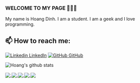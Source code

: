 ### WELCOME TO MY PAGE 👋👋👋
My name is Hoang Dinh. I am a student. I am a geek and I love programming.<br>
## 📫 How to reach me: 

[![Linkedin](https://i.stack.imgur.com/gVE0j.png) LinkedIn](https://www.linkedin.com/in/hoangdinh2k2blink/) [![GitHub](https://i.stack.imgur.com/tskMh.png) GitHub](https://github.com/BlinkDev2k2)


![Hoang's github stats](https://github-readme-stats-git-masterrstaa-rickstaa.vercel.app/api?username=BlinkDev2k2&show_icons=true&theme=tokyonight&hide=contribs,prs,issues)

<a href="https://github.com/BlinkDev2k2/Game_Caro">
  <!-- Change the `github-readme-stats.anuraghazra1.vercel.app` to `github-readme-stats.vercel.app`  -->
  <img align="center" src="https://github-readme-stats.anuraghazra1.vercel.app/api/pin/?username=BlinkDev2k2&repo=Game_&theme=radical" />
</a>    
<a href="https://github.com/BlinkDev2k2/Program_Manager_Students">
  <!-- Change the `github-readme-stats.anuraghazra1.vercel.app` to `github-readme-stats.vercel.app`  -->
  <img align="center" src="https://github-readme-stats.anuraghazra1.vercel.app/api/pin/?username=&repo=Program_Manager_Students&theme=merko" />
</a>

<a href="https://github.com/BlinkDev2k2/Notepad_Mini">
  <!-- Change the `github-readme-stats.anuraghazra1.vercel.app` to `github-readme-stats.vercel.app`  -->
  <img align="center" src="https://github-readme-stats.anuraghazra1.vercel.app/api/pin/?username=BlinkDev2k2&repo=Notepad_&theme=gruvbox" />
</a>    
<a href="https://github.com/BlinkDev2k2/Snake_Game">
  <!-- Change the `github-readme-stats.anuraghazra1.vercel.app` to `github-readme-stats.vercel.app`  -->
  <img align="center" src="https://github-readme-stats.anuraghazra1.vercel.app/api/pin/?username=BlinkDev2k2&repo=SnGame&theme=dark" />
</a>

<a href="https://github.com/BlinkDev2k2/Caculator_Basic">
  <!-- Change the `github-readme-stats.anuraghazra1.vercel.app` to `github-readme-stats.vercel.app`  -->
  <img align="center" src="https://github-readme-stats.anuraghazra1.vercel.app/api/pin/?username=BlinkDev2k2&repo=Caculator_Basic&theme=onedark" />
</a>
